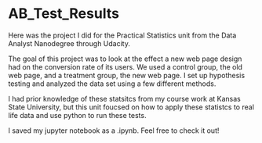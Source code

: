 # AB_Test_Results
Here was the project I did for the Practical Statistics unit from the Data Analyst Nanodegree through Udacity. 

The goal of this project was to look at the effect a new web page design had on the conversion rate of its users. We used a control group, the old web page, and a treatment group, the new web page. I set up hypothesis testing and analyzed the data set using a few different methods.

I had prior knowledge of these statsitcs from my course work at Kansas State University, but this unit foucsed on how to apply these statistcs to real life data and use python to run these tests. 

I saved my jupyter notebook as a .ipynb. Feel free to check it out!

